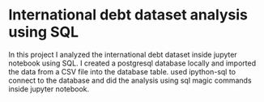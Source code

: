  # International debt dataset analysis using SQL
 
 In this project I analyzed the international debt dataset inside jupyter notebook using SQL. 
 I created a postgresql database locally and imported the data from a CSV file into the database table. 
 used ipython-sql to connect to the database and did the analysis using sql magic commands inside jupyter notebook.

